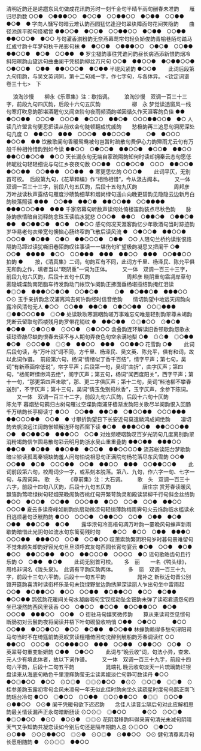 <!-- { "loadSidebar": true } -->
清明近韵还是递趱东风句做成花讯韵芳时一刻千金句半晴半雨句酬春未准韵　　雁归尽韵数
○○●　○●●●○○　●○○●　○○●●○○　●○●●　○○●●　　　●○●　●
字向人慵写句暗云难认韵西园猛忆逢迎句翠纨障面句花间笑隐韵　　曲径池莲平砌句绛裙曾
●●○○●　●○○●　○○●●○○　●○●●　○○●●　　　●●○○○●　●○○
与句濯香湔粉韵无奈燕幕莺帘句轻负娇俊韵青榆巷陌句踏马红成寸韵十年梦句秋千吊影句袜
●　●○○●　○●●●○○　○●○●　○○●●　●●○○●　●○●　○○●●　●
罗尘褪韵事往凭谁问韵昼长病酒添新恨韵烟冷斜阳暝韵山黛远句曲曲阑干凭损韵柳丝万尺句
○○●　●●○○●　●○●●○○●　○●○○●　○●●　●●○○○●　●○●●
半堤风紧韵
●○○●
   　　此词后段第九句用韵，与吴文英词同，第十二句减一字，作七字句，与各体异。 
<钦定词谱　卷三十七>　下



　
浪淘沙慢　　柳永《乐章集》注：歇指调。
　　浪淘沙慢　双调一百三十三字，前段九句四仄韵，后段十六句五仄韵　　　　　　柳　永
梦觉读透窗风一线句寒灯吹息韵那堪酒醒句又闻空阶句夜雨频滴韵嗟因循久作天涯客韵负佳
●●　●○○●●　○○○●　○○○●　●○○○　●●○●　○○○●●○○●　●○
人读几许盟言句更忍把读从前欢会句陡顿翻成忧戚韵　　愁极韵再三追思句洞房深处句几度
○　●●○○　●●●　○○○●　●●○○○●　　　○●　●○○○　●○○●　●●
饮散歌阑句香暖鸳鸯被句岂暂时疏散句费伊心力韵殢雨尤云句有万般千种相怜惜韵到如今读
●●○○　○●○○●　●●○○●　●○○●　●●○○　●●○○●○○●　●○○
天长漏永句无端自家疏隔韵知何时读却拥秦云态句愿低帏昵枕句轻轻细说与句江乡夜夜句数
○○●●　○○●○○●　○○○　●●○○●　●○○●●　○○●●●　○○●●　●
寒更思忆韵
○○○●
   　　此词平仄，无别首可校。　后段第九句，《花草粹编》作“相怜相惜”，今从汲古阁本。 
　　又一体　双调一百三十三字，前段八句五仄韵，后段十五句九仄韵　　　　　　　周邦彦
万叶战读秋声露结句雁度沙碛韵细草和烟尚绿句遥山向晚更碧韵见隐隐云边新月白韵映落照读
●●●　○○●●　●●○●　●●○○●●　○○●●●●　●●●○○○●●　●●●
千家帘幕句听数声读何处倚楼笛韵装点尽秋色韵　　脉脉韵旅情暗自消释韵念珠玉读临水犹悲
○○○●　●●○　○●●○●　○●●○●　　　●●　●○●●○●　●○●　○●○○
感句何况天涯客韵忆少年歌酒句当时踪迹韵岁华易老句衣带宽句懊恼心肠终窄韵飞散后读风流
●　○●○○●　●●○○●　○○○●　●○●●　○●○　●●○○○●　○●●　○○
人阻句兰桥约读怅恨路隔韵马蹄过读犹嘶旧巷陌韵叹往事读一一堪伤句旷望极韵凝思又把阑干
○●　○○●　●●●●　●○○　○○●●●　●●●　●●○○　●●●　○○●●○○
拍韵
●
   　　按，《清真集》二词，句韵互有不同，此词方千里、杨泽民、陈允平俱无和韵之作，填者当以“晓阴重”一词为正体。 
　　又一体　双调一百三十三字，前段九句六仄韵，后段十五句十仄韵　　　　　　　周邦彦
晓阴重句霜凋岸草句雾隐城堞韵南陌脂车待发韵动门帐饮乍阕韵正拂面垂杨堪揽结韵掩红泪读
●◎○●　●●●○○●○●　○○●○●　　　⊙●　●○●●○●　●●●○○　○⊙
玉手亲折韵念汉浦离鸿去何许韵经时信音绝韵　　情切韵望中地远天阔韵向露冷风清句无人
●○○　○○●●　●●○●　○●○○●●　○○◎●●●　◎●●○○○●●　◎○●
处读耿耿寒漏咽韵嗟万事难忘句唯是轻别韵翠尊未竭韵凭断云留取句西楼残月韵罗带花销纹
●　●●○●●　⊙◎●○○　⊙●○●　●○●●　⊙●○⊙●　⊙○○●　⊙●○○○
衾叠韵连环解读旧香顿歇韵怨歌永读琼壶敲尽缺韵恨春去读不与人期句弄夜色句空余满地梨
○●　⊙⊙●　◎○●●　●○●　⊙○○●●　◎⊙●　●●○○　●●●　○○●●○
花雪韵
○●
   　　此词后段句读，与“万叶战”词不同，方千里、杨泽民、吴文英、陈允平，俱有和词，故以此词作谱。　前段第六句，杨词“情绪似丁香千百结”，情字平声；第七句，吴词“有新燕画帘低说”，帘字平声；后段第一句，吴词“曲折”，曲字仄声；第四句，“楼阁畔缥缈鸿去绝”，阁字仄声；第五句，杨词“闻西度阳关”，西字平声；第十一句，“那更第四声未歇”，那、更二字俱仄声；第十二句，吴词“料池柳不攀春送别”，不字仄声；第十三句，吴词“倩玉兔别捣秋香”，玉字仄声，余参下陈词。 
　　又一体　双调一百三十二字，前段九句六仄韵，后段十六句十仄韵　　　　　　　陈允平
暮烟愁句鸦归古树句雁过空堞韵南浦牙樯渐发韵阳关歌尽半阕韵恨入回肠千万结韵长亭柳读寸
●○○　○○●●　●●○●　○●○○●●　○○○●●●　●●○○○●●　○○●　●
寸攀折韵望日下长安近句莫遣鳞鸿成间绝韵　　凄切韵去帆浪远江阔韵怅顿解连环句西窗下读
●○●　●●●○○●　●●○○○●●　　　○●　●○●●○●　●●●○○　○○●
对烛频哽咽韵叹百岁光阴句几度离别韵翠消粉竭韵信乍圆易散句彩云明月韵浙水吴山重重叠韵
●●○●●　●●●○○　●●○●　●○●●　●●○●●　●○○●　●●○○○○●
流苏帐读阳台梦歇韵暗尘锁读孤鸾秦镜缺韵羞人问句怕说相思句正满院句杨花落尽东风雪韵
○○●　○○●●　●○●　○○○●●　○○●　●●○○　●●●　○○●●○○●
   　　此词前段第六句，校周词少一字，或系刻本脱落。第八、九句，作六字一句、七字一句，与周词异。 
歌　头　　《尊前集》注：大石调。
　　歌　头　双调一百三十六字，前段十四句八仄韵，后段十九句五仄韵　　　　　　唐庄宗
赏芳春读暖风飘箔韵莺啼绿树句轻烟笼晚阁韵杏桃红句开繁萼韵灵和殿读禁柳千行句斜金丝络韵
●○○　●○○●　○○●●　○○○●●　●○○　○○●　○○●　●●○○　○○○●
夏云多读奇峰如削韵纨扇动微凉句轻绡薄韵梅雨霁句火云烁韵临水槛读永日逃烦暑句泛觥酌韵
●○○　○○○●　○●●○○　○○●　○●●　●○●　○●●　●●○○●　●○●
　　露华浓句冷高梧句凋万叶韵一霎晚风句蝉声新雨歇韵暗惜此光阴句如流水句东篱菊残时句
　　●○○　●○○　○●●　●●●○　○○○●●　●●●○○　○○●　○○●○○
叹萧索韵繁阴积句岁时暮句景难留句不觉朱颜失却韵好容光句旦旦须呼宾友句西园长宵句宴云
●○●　○○●　●○●　●○○　●●○○●●　●○○　●●○○○●　○○○○　●○
谣句歌皓齿句且行乐韵
○　○●●　●○●
   　　此词无别首可校。 
　
多　丽　　一名《鸭头绿》，周格非词名《陇头泉》。　此调有平韵仄韵两体。
　　多　丽　双调一百三十九字，前段十三句六平韵，后段十一句五平韵　　　　　　晁补之
新秋近句晋公别馆开筵韵喜清时读衔杯乐圣句未饶绿野堂边韵绣屏深读丽人乍出句坐中雷雨起
○○●　●○●●○○　●○○　○○●●　●○●●○○　●○○　●○●●　●○○●●
鹍弦韵花暖间关句水凝幽咽句宝钗摇动坠金钿韵未弹了读昭君遗怨句四坐已凄然韵西风里读香
○○　○●○○　●○○●　●○○●●○○　●○●　○○○●　●●●○○　○○●　○
街驻马句嬉笑微传韵　　算从来读司空见惯句断肠初对云鬟韵夜将阑读井梧下叶句砌蛩收响悄
○●●　○●○○　　　●○○　○○●●　●○○●○○　●○○　●○●●　●○○●●
林蝉韵赖得多愁句浔阳司马句当时不在绮筵前韵竞叹赏读檀槽倚困句沈醉到觥船韵芳春调读红
○○　●●○○　○○○●　○○●●●○○　●●●　○○●●　○●●○○　○○●　○
英翠萼句重变新妍韵
○●●　○●○○
   　　此词与“晚云收”词，句法小异，查宋、元人少有填此体者，故以下词作谱。 
　　又一体　双调一百三十九字，前段十四句六平韵，后段十二句五平韵　　　　　　晁端礼
晚云收句淡天一片琉璃韵烂银盘读来从海底句皓色千里澄辉韵莹无尘读素娥淡伫句静可数读丹
●○○　●○◎●○○　●○○　⊙○◎●　◎◎⊙●○○　●⊙⊙　◎○◎●　◎◎●　⊙
桂参差韵玉露初零句金风未凛句一年无似此佳时韵向坐久读疏星时度句乌鹊正南飞韵瑶台冷句
●○○　◎●○○　⊙○●●　◎○⊙●●○○　●◎◎　⊙○○●　⊙●●○○　○⊙●
阑干凭暖句欲下迟迟韵　　念佳人读音尘隔后句对此应解相思韵最关情读漏声正永句暗断肠读
⊙○⊙◎　◎●○○　　　●⊙○　⊙○◎●　●◎○●○○　●⊙○　●○⊙●　◎◎⊙
花阴潜移韵料得来宵句清光未减句阴晴天气又争知韵共凝恋读如今别后句还是隔年期韵人总
⊙◎○○　◎●○○　⊙○●●　⊙○⊙●●○○　◎⊙●　⊙○◎●　⊙●●○○　○⊙
健句清尊素月句长愿相随韵
●　⊙⊙◎◎　●●○○
